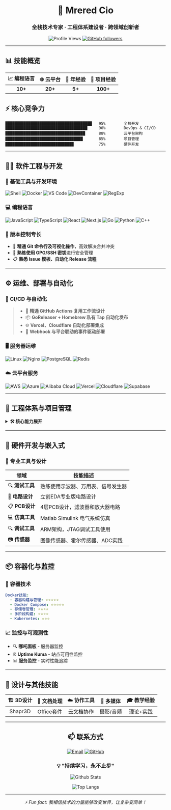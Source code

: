 <div align="center">

# 🌟 Mrered Cio

### 全栈技术专家 · 工程体系建设者 · 跨领域创新者

![Profile Views](https://komarev.com/ghpvc/?username=mreredcio&color=blueviolet&style=flat-square)
[![GitHub followers](https://img.shields.io/github/followers/mreredcio?style=social)](https://github.com/mreredcio)

</div>

---

## 📊 技能概览

<div align="center">

| 📈 编程语言 | 🌐 云平台 | 💼 年经验 | 🚀 项目经验 |
|:----------:|:--------:|:--------:|:----------:|
| **10+** | **20+** | **5+** | **100+** |

</div>

## ⚡ 核心竞争力

```text
██████████████████████████████████████   95%        全栈开发
████████████████████████████████████     90%        DevOps & CI/CD
███████████████████████████████████      88%        云平台架构
██████████████████████████████████       85%        项目管理
██████████████████████████████           75%        硬件开发
```

---

## 🧑‍💻 软件工程与开发

### 🧱 基础工具与开发环境
![Shell](https://img.shields.io/badge/Shell-Script-4EAA25?style=flat-square&logo=gnu-bash)
![Docker](https://img.shields.io/badge/Docker-2496ED?style=flat-square&logo=docker&logoColor=white)
![VS Code](https://img.shields.io/badge/VS%20Code-007ACC?style=flat-square&logo=visual-studio-code)
![DevContainer](https://img.shields.io/badge/DevContainer-007ACC?style=flat-square&logo=visual-studio-code)
![RegExp](https://img.shields.io/badge/RegExp-FF6B35?style=flat-square)

### 💻 编程语言
![JavaScript](https://img.shields.io/badge/JavaScript-F7DF1E?style=flat-square&logo=javascript&logoColor=black)
![TypeScript](https://img.shields.io/badge/TypeScript-3178C6?style=flat-square&logo=typescript&logoColor=white)
![React](https://img.shields.io/badge/React-61DAFB?style=flat-square&logo=react&logoColor=black)
![Next.js](https://img.shields.io/badge/Next.js-000000?style=flat-square&logo=next.js)
![Go](https://img.shields.io/badge/Go-00ADD8?style=flat-square&logo=go&logoColor=white)
![Python](https://img.shields.io/badge/Python-3776AB?style=flat-square&logo=python&logoColor=white)
![C++](https://img.shields.io/badge/C++-00599C?style=flat-square&logo=cplusplus)

### 🔧 版本控制专长
- 🔀 **精通 Git 命令行及可视化操作**，高效解决合并冲突
- 🔐 **熟练使用 GPG/SSH 密钥**进行安全管理
- 📋 **熟悉 Issue 模板、自动化 Release 流程**

---

## ⚙️ 运维、部署与自动化

### 🚀 CI/CD 与自动化
> - 🔄 **精通 GitHub Actions 复用工作流设计**
> - 📦 **GoReleaser + Homebrew 私有 Tap 自动化发布**
> - 🌐 **Vercel、Cloudflare 自动化部署集成**
> - 🔗 **Webhook 与平台联动的事件驱动部署**

### 🖥️ 服务器运维
![Linux](https://img.shields.io/badge/Linux-FCC624?style=flat-square&logo=linux&logoColor=black)
![Nginx](https://img.shields.io/badge/Nginx-009639?style=flat-square&logo=nginx&logoColor=white)
![PostgreSQL](https://img.shields.io/badge/PostgreSQL-336791?style=flat-square&logo=postgresql&logoColor=white)
![Redis](https://img.shields.io/badge/Redis-DC382D?style=flat-square&logo=redis&logoColor=white)

### ☁️ 云平台服务
![AWS](https://img.shields.io/badge/AWS-FF9900?style=flat-square&logo=amazon-aws&logoColor=white)
![Azure](https://img.shields.io/badge/Azure-0078D4?style=flat-square&logo=microsoft-azure)
![Alibaba Cloud](https://img.shields.io/badge/Alibaba%20Cloud-FF6A00?style=flat-square&logo=alibaba-cloud)
![Vercel](https://img.shields.io/badge/Vercel-000000?style=flat-square&logo=vercel)
![Cloudflare](https://img.shields.io/badge/Cloudflare-F38020?style=flat-square&logo=cloudflare&logoColor=white)
![Supabase](https://img.shields.io/badge/Supabase-3ECF8E?style=flat-square&logo=supabase&logoColor=white)

---

## 🧩 工程体系与项目管理

<details>
<summary><b>🛠️ 核心能力展开</b></summary>

- 🛠️ **构建可复用 GitHub Actions 工具链**，提升团队效率
- 📝 **项目模块化与模板化**（vitepress-template, golang-template）
- 🔒 **Bitwarden 团队密码和敏感信息安全管理**
- 👥 **领导小型技术项目开发经验**
- 📖 **撰写技术需求文档和产品文档**
- 🤖 **AI 工具融入自动化工作流**（Cursor, Windsurf）

</details>

---

## 🔌 硬件开发与嵌入式

### 🔧 专业工具与设计
| 领域 | 技能描述 |
|------|----------|
| 🔍 **测试工具** | 熟练使用示波器、万用表、信号发生器 |
| 🎯 **电路设计** | 立创EDA专业版电路设计 |
| 📋 **PCB设计** | 4层PCB设计，滤波器和放大器电路 |
| 💻 **仿真工具** | Matlab Simulink 电气系统仿真 |
| 🔍 **调试工具** | ARM架构，JTAG调试工具使用 |
| 📷 **传感器** | 图像传感器、霍尔传感器、ADC实践 |

---

## 📦 容器化与监控

### 🐳 容器技术
```yaml
Docker技能:
  - 容器构建与管理: ⭐⭐⭐⭐⭐
  - Docker Compose: ⭐⭐⭐⭐⭐
  - 存储卷管理: ⭐⭐⭐⭐
  - 多阶段构建: ⭐⭐⭐⭐
  - Kubernetes: ⭐⭐⭐
```

### 📈 监控与可观测性
- 🔍 **哪吒面板** - 服务器监控
- ⏰ **Uptime Kuma** - 站点可用性监控
- 📊 **服务监控** - 实时性能追踪

---

## 🎨 设计与其他技能

<div align="center">

| 🏗️ 3D设计 | 📄 文档处理 | ☁️ 协作工具 | 📸 多媒体 | 🎓 教学经验 |
|:----------:|:----------:|:----------:|:----------:|:----------:|
| Shapr3D | Office套件 | 云文档协作 | 摄影/音频 | 理论+实践 |

</div>

---

<div align="center">

## 📫 联系方式

[![Email](https://img.shields.io/badge/Email-D14836?style=for-the-badge&logo=gmail&logoColor=white)](mailto:mrered@proton.me)
[![GitHub](https://img.shields.io/badge/GitHub-100000?style=for-the-badge&logo=github&logoColor=white)](https://github.com/mrered)

### 💡 "持续学习，永不止步"

![Github Stats](https://github-readme-stats.vercel.app/api/?username=mrered&show_icons=true)

![Top Langs](https://github-readme-stats.vercel.app/api/top-langs/?username=mrered&count_private=true)

</div>

---

<div align="center">
<i>⚡ Fun fact: 我相信技术的力量能够改变世界，让复杂变简单！</i>
</div>
